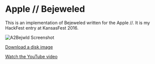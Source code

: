 Apple // Bejeweled
========

This is an implementation of Bejeweled written for the Apple //.  It is my HackFest entry at KansasFest 2016.

![A2Bejwld Screenshot](/a2bejwld.png "Apple // Bejeweled Screenshot")

[Download a disk image](https://github.com/jeremysrand/a2bejwld/releases/download/2.7/a2bejwld.dsk)

[Watch the YouTube video](https://youtu.be/yseAGBzREik)
